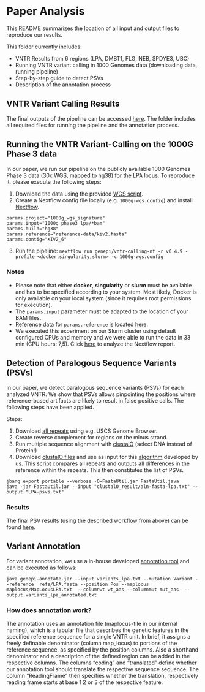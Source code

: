 # Paper Analysis

This README summarizes the location of all input and output files to reproduce our results.  

This folder currently includes:
* VNTR Results from 6 regions (LPA, DMBT1, FLG, NEB, SPDYE3, UBC)
* Running VNTR variant calling in 1000 Genomes data (downloading data, running pipeline)
* Step-by-step guide to detect PSVs
* Description of the annotation process


## VNTR Variant Calling Results
The final outputs of the pipeline can be accessed [here](vntrs). The folder includes all required files for running the pipeline and the annotation process. 

## Running the VNTR Variant-Calling on the 1000G Phase 3 data

In our paper, we run our pipeline on the publicly available 1000 Genomes Phase 3 data (30x WGS, mapped to hg38) for the LPA locus. To reproduce it, please execute the following steps:

1) Download the data using the provided [WGS script](scripts/download-1000G-wgs-hg38.sh).
2) Create a Nextflow config file locally (e.g. `1000g-wgs.config`) and install [Nextflow](https://www.nextflow.io/docs/latest/getstarted.html#installation).
```
params.project="1000g_wgs_signature"
params.input="1000g_phase3_lpa/*bam"
params.build="hg38"
params.reference="reference-data/kiv2.fasta"
params.contig="KIV2_6"
```
3) Run the pipeline: `nextflow run genepi/vntr-calling-nf -r v0.4.9 -profile <docker,singularity,slurm> -c 1000g-wgs.config`

### Notes
* Please note that either **docker**, **singularity** or **slurm** must be available and has to be specified according to your system. Most likely, Docker is only available on your local system (since it requires root permissions for execution). 
* The `params.input` parameter must be adapted to the location of your BAM files.
* Reference data for `params.reference` is located [here](../reference-data).
* We executed this experiment on our Slurm cluster using default configured CPUs and memory and we were able to run the data in 33 min (CPU hours: 7,5). Click [here](https://html-preview.github.io/?url=https://raw.githubusercontent.com/genepi/vntr-calling-nf/main/paper_data/results/1000g-wgs-signature.html) to analyze the Nextflow report. 

## Detection of Paralogous Sequence Variants (PSVs)

In our paper, we detect paralogous sequence variants (PSVs) for each analyzed VNTR.  We show that PSVs allows pinpointing the positions where reference-based artifacts are likely to result in false positive calls. The following steps have been applied.

Steps:
1) Download [all repeats](psvs/clustalO_input) using e.g. USCS Genome Browser. 
2) Create reverse complement for regions on the minus strand.
3) Run multiple sequence alignment with [clustalO](https://www.ebi.ac.uk/Tools/msa/clustalo) (select DNA instead of Protein!)
4) Download [clustalO files](psvs/clustalO_result) and use as input for this [algorithm](scripts/FastaUtil.java) developed by us.
   This script compares all repeats and outputs all differences in the reference within the repeats. This then constitutes the list of PSVs.

```
jbang export portable --verbose -O=FastaUtil.jar FastaUtil.java
java -jar FastaUtil.jar --input "clustalO_result/aln-fasta-lpa.txt" --output "LPA-psvs.txt"
```

### Results
The final PSV results (using the described workflow from above) can be found [here](psvs/results).


## Variant Annotation

For variant annotation, we use a in-house developed [annotation tool](https://github.com/lukfor/genepi-annotate) and can be executed as follows:

```
java genepi-annotate.jar --input variants_lpa.txt --mutation Variant --reference  refs/LPA.fasta --position Pos --maplocus maplocus/MapLocusLPA.txt  --columnwt wt_aas --columnmut mut_aas  --output variants_lpa_annotated.txt
```

### How does annotation work?

The annotation uses an annotation file (maplocus-file in our internal naming), which is a tabular file that describes the genetic features in the specified reference sequence for a single VNTR unit. In brief, it assigns a freely definable denominator (column map_locus) to portions of the reference sequence, as specified by the position columns. Also a shorthand denominator and a description of the defined region can be added in the respective columns. The columns “coding” and “translated” define whether our annotation tool should translate the respective sequence sequence. The column “ReadingFrame” then specifies whether the translation, respectively reading frame starts at base 1 2 or 3 of the respective feature. 